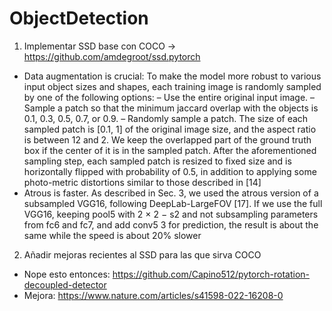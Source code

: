 # ObjectDetection
1. Implementar SSD base con COCO -> https://github.com/amdegroot/ssd.pytorch
  - Data augmentation is crucial: To make the model more robust to various input object sizes and shapes, each training image is randomly sampled by one of the following options:
– Use the entire original input image.
– Sample a patch so that the minimum jaccard overlap with the objects is 0.1, 0.3,
0.5, 0.7, or 0.9.
– Randomly sample a patch.
The size of each sampled patch is [0.1, 1] of the original image size, and the aspect ratio is between 12 and 2. We keep the overlapped part of the ground truth box if the center of it is in the sampled patch. After the aforementioned sampling step, each sampled patch is resized to fixed size and is horizontally flipped with probability of 0.5, in addition to applying some photo-metric distortions similar to those described in [14]
  - Atrous is faster. As described in Sec. 3, we used the atrous version of a subsampled VGG16, following DeepLab-LargeFOV [17]. If we use the full VGG16, keeping pool5 with 2 × 2 − s2 and not subsampling parameters from fc6 and fc7, and add conv5 3 for prediction, the result is about the same while the speed is about 20% slower
2. Añadir mejoras recientes al SSD para las que sirva COCO
  - Nope esto entonces: https://github.com/Capino512/pytorch-rotation-decoupled-detector
  - Mejora: https://www.nature.com/articles/s41598-022-16208-0
